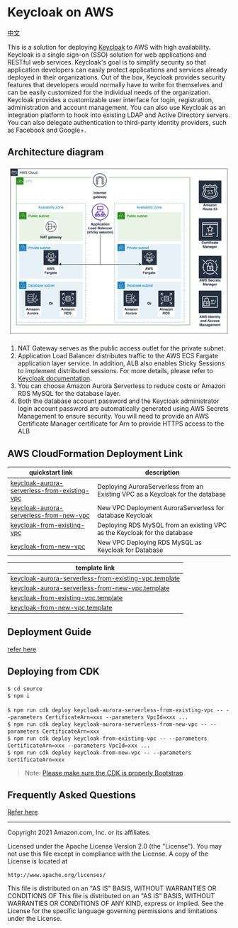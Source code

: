 # Keycloak on AWS

[中文](./README.zh.md)

This is a solution for deploying [Keycloak](https://www.keycloak.org/) to AWS with high availability. Keycloak is a single sign-on (SSO) solution for web applications and RESTful web services. Keycloak's goal is to simplify security so that application developers can easily protect applications and services already deployed in their organizations. Out of the box, Keycloak provides security features that developers would normally have to write for themselves and can be easily customized for the individual needs of the organization. Keycloak provides a customizable user interface for login, registration, administration and account management. You can also use Keycloak as an integration platform to hook into existing LDAP and Active Directory servers. You can also delegate authentication to third-party identity providers, such as Facebook and Google+.

## Architecture diagram

![architecture](assets/01-keycloak-on-aws-architecture.png)

1. NAT Gateway serves as the public access outlet for the private subnet.
2. Application Load Balancer distributes traffic to the AWS ECS Fargate application layer service. In addition, ALB also enables Sticky Sessions to implement distributed sessions. For more details, please refer to [Keycloak documentation](https://www.keycloak.org/docs/latest/server_installation/index.html#sticky-sessions).
3. You can choose Amazon Aurora Serverless to reduce costs or Amazon RDS MySQL for the database layer.
4. Both the database account password and the Keycloak administrator login account password are automatically generated using AWS Secrets Management to ensure security.
You will need to provide an AWS Certificate Manager certificate for Arn to provide HTTPS access to the ALB

## AWS CloudFormation Deployment Link

| quickstart link                                                                                                                                                                                                                                          | description                                                                    |
| -------------------------------------------------------------------------------------------------------------------------------------------------------------------------------------------------------------------------------------------------------- | ------------------------------------------------------------------------------ |
| [keycloak-aurora-serverless-from-existing-vpc](https://console.aws.amazon.com/cloudformation/home#/stacks/quickcreate?templateUrl=https://aws-gcr-solutions.s3.amazonaws.com/keycloakonaws/latest/keycloak-aurora-serverless-from-existing-vpc.template) | Deploying AuroraServerless from an Existing VPC as a Keycloak for the database |
| [keycloak-aurora-serverless-from-new-vpc](https://console.aws.amazon.com/cloudformation/home#/stacks/quickcreate?templateUrl=https://aws-gcr-solutions.s3.amazonaws.com/keycloakonaws/latest/keycloak-aurora-serverless-from-new-vpc.template)           | New VPC Deployment AuroraServerless for database Keycloak                      |
| [keycloak-from-existing-vpc](https://console.aws.amazon.com/cloudformation/home#/stacks/quickcreate?templateUrl=https://aws-gcr-solutions.s3.amazonaws.com/keycloakonaws/latest/keycloak-from-existing-vpc.template)                                     | Deploying RDS MySQL from an existing VPC as the Keycloak for the database      |
| [keycloak-from-new-vpc](https://console.aws.amazon.com/cloudformation/home#/stacks/quickcreate?templateUrl=https://aws-gcr-solutions.s3.amazonaws.com/keycloakonaws/latest/keycloak-from-new-vpc.template)                                               | New VPC Deploying RDS MySQL as Keycloak for Database                           |


| template link                                                                                                                                                                       |
| ------------------------------------------------------------------------------------------------------------------------------------------------------------------------------ |
| [keycloak-aurora-serverless-from-existing-vpc.template](https://aws-gcr-solutions.s3.amazonaws.com/keycloakonaws/latest/keycloak-aurora-serverless-from-existing-vpc.template) |
| [keycloak-aurora-serverless-from-new-vpc.template](https://aws-gcr-solutions.s3.amazonaws.com/keycloakonaws/latest/keycloak-aurora-serverless-from-new-vpc.template)           |
| [keycloak-from-existing-vpc.template](https://aws-gcr-solutions.s3.amazonaws.com/keycloakonaws/latest/keycloak-from-existing-vpc.template)                                     |
| [keycloak-from-new-vpc.template](https://aws-gcr-solutions.s3.amazonaws.com/keycloakonaws/latest/keycloak-from-new-vpc.template)                                               |

## Deployment Guide

[refer here](./doc/DEPLOYMENT_GUIDE.md)

## Deploying from CDK

```shell
$ cd source
$ npm i

$ npm run cdk deploy keycloak-aurora-serverless-from-existing-vpc -- --parameters CertificateArn=xxx --parameters VpcId=xxx ...
$ npm run cdk deploy keycloak-aurora-serverless-from-new-vpc -- --parameters CertificateArn=xxx
$ npm run cdk deploy keycloak-from-existing-vpc -- --parameters CertificateArn=xxx --parameters VpcId=xxx ...
$ npm run cdk deploy keycloak-from-new-vpc -- --parameters CertificateArn=xxx
```

> Note: [Please make sure the CDK is properly Bootstrap](https://docs.aws.amazon.com/cdk/latest/guide/bootstrapping.html)

## Frequently Asked Questions

[Refer here](./doc/FAQ.md)

***

Copyright 2021 Amazon.com, Inc. or its affiliates.

Licensed under the Apache License Version 2.0 (the "License"). You may not use this file except in compliance with the License. A copy of the License is located at

    http://www.apache.org/licenses/

This file is distributed on an "AS IS" BASIS, WITHOUT WARRANTIES OR CONDITIONS OF This file is distributed on an "AS IS" BASIS, WITHOUT WARRANTIES OR CONDITIONS OF ANY KIND, express or implied. See the License for the specific language governing permissions and limitations under the License.
